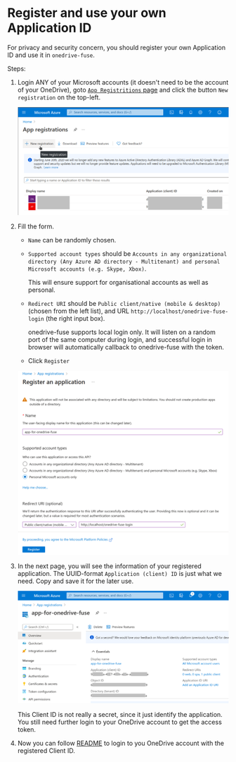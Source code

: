 # Register and use your own Application ID

For privacy and security concern, you should register your own Application ID
and use it in `onedrive-fuse`.

Steps:

1. Login ANY of your Microsoft accounts (it doesn't need to be the account of
   your OneDrive), goto [`App Registritions` page][app_registrition]
   and click the button `New registration` on the top-left.

   ![App Registrations page](./img/app_registrations.png)

2. Fill the form.
   - `Name` can be randomly chosen.

   - `Supported account types` should be `Accounts in any organizational directory (Any Azure AD directory - Multitenant) and personal Microsoft accounts (e.g. Skype, Xbox)`.

     This will ensure support for organisational accounts as well as personal.

   - `Redirect URI` should be `Public client/native (mobile & desktop)` (chosen
     from the left list),
     and URL `http://localhost/onedrive-fuse-login` (the right input box).

     onedrive-fuse supports local login only. It will listen on a random port
     of the same computer during login, and successful login in browser will
     automatically callback to onedrive-fuse with the token.

   - Click `Register`

   ![Register form](./img/register_form.png)

3. In the next page, you will see the information of your registered application.
   The UUID-format `Application (client) ID` is just what we need.
   Copy and save it for the later use.

   ![App information page](./img/app_info.png)

   This Client ID is not really a secret, since it just identify the application.
   You still need further login to your OneDrive account to get the access token.

4. Now you can follow [README](../README.md) to login to you OneDrive account
   with the registered Client ID.

[app_registrition]: https://portal.azure.com/#blade/Microsoft_AAD_RegisteredApps/ApplicationsListBlade
